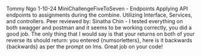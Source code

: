 Tommy Ngo
1-10-24
MiniChallengeFiveToSeven - Endpoints
Applying API endpoints to assignments during the combine. Utilizing Interface, Services, and controllers.
Peer reviewed by: Sinatha Chin
    - I tested everything on both swagger and postman and it seems to be working correctly, you did a good job. The only thing that I would say is that your returns on both of your reverse its should return: you entered {numsorletters}, here is it backwards {backwards} as per the prompt on lms. Great job on your code!
